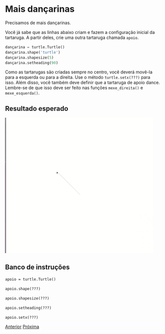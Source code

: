 # Mais dançarinas

Precisamos de mais dançarinas.

Você já sabe que as linhas abaixo criam e fazem a configuração inicial da
tartaruga. A partir deles, crie uma outra tartaruga chamada `apoio`.

```python 
dançarina = turtle.Turtle()
dançarina.shape('turtle')
dançarina.shapesize(5)
dançarina.setheading(90)
```

Como as tartarugas são criadas sempre no centro, você deverá movê-la
para a esquerda ou para a direita. Use o método `turtle.setx(???)` para isso.
Além disso, você também deve definir que a tartaruga de apoio dance. Lembre-se
de que isso deve ser feito nas funções `mexe_direita()` e `mexe_esquerda()`.

## Resultado esperado
![Dançarina de apoio](06_mais_dancarinas.gif "Dançarina de apoio")

## Banco de instruções

```apoio = turtle.Turtle()```

```apoio.shape(???)```

```apoio.shapesize(???)```

```apoio.setheading(???)```

```apoio.setx(???)```

[Anterior](05_dancando_pelo_palco.md) [Próxima](07_???.md)
